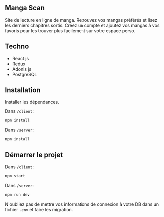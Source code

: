 ## Manga Scan

Site de lecture en ligne de manga. Retrouvez vos mangas préférés et lisez les derniers chapitres sortis. 
Créez un compte et ajoutez vos mangas à vos favoris pour les trouver plus facilement sur votre espace perso.

## Techno

- React js
- Redux
- Adonis js
- PostgreSQL


## Installation

Installer les dépendances.

Dans ````/client````:
```sh
npm install
```
Dans ````/server````:
```sh
npm install
```

## Démarrer le projet

Dans ````/client````:
```sh
npm start
```
Dans ````/server````:
```sh
npm run dev
```

N'oubliez pas de mettre vos informations de connexion à votre DB dans un fichier `.env` et faire les migration.
